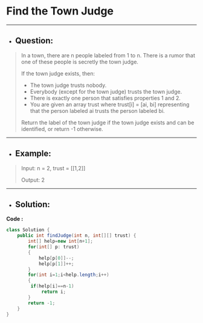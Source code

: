 # Find the Town Judge
---
- ## Question:
> In a town, there are n people labeled from 1 to n. There is a rumor that one of these people is secretly the town judge.
> 
> If the town judge exists, then:
> 
>- The town judge trusts nobody.
>- Everybody (except for the town judge) trusts the town judge.
>- There is exactly one person that satisfies properties 1 and 2.
>- You are given an array trust where trust[i] = [ai, bi] representing that the person labeled ai trusts the person labeled bi.
>
> Return the label of the town judge if the town judge exists and can be identified, or return -1 otherwise.
---
- ## Example:
> Input: n = 2, trust = [[1,2]]
> 
> Output: 2
---
- ## Solution:
**Code :**
```java
class Solution {
    public int findJudge(int n, int[][] trust) {
        int[] help=new int[n+1];
        for(int[] p: trust)
        {
            help[p[0]]--;
            help[p[1]]++;
        }
        for(int i=1;i<help.length;i++)
        {
         if(help[i]==n-1)
             return i;
        }
        return -1;
    }
}
